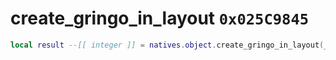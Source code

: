 # create_gringo_in_layout `0x025C9845`

```lua
local result --[[ integer ]] = natives.object.create_gringo_in_layout(_layout --[[ integer ]], _name --[[ string ]], _gringoPath --[[ string ]], _position --[[ vector3 ]], _orientation --[[ vector3 ]])
```